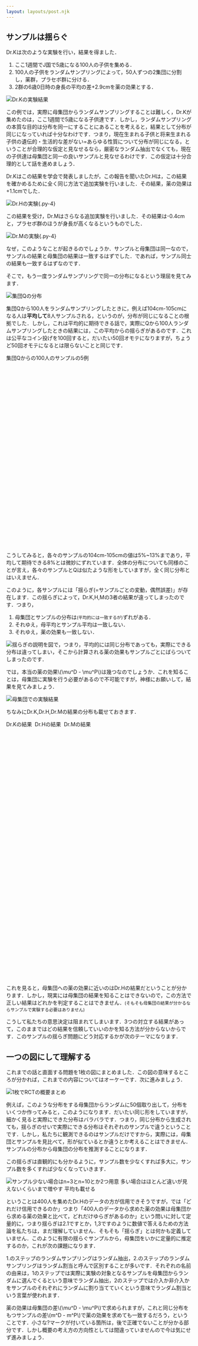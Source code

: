 ```yaml
---
layout: layouts/post.njk
---
```


## サンプルは揺らぐ

Dr.Kは次のような実験を行い，結果を得ました．

1. ここ1週間でJ国で5歳になる100人の子供を集める．
2. 100人の子供をランダムサンプリングによって，50人ずつの2集団に分割し，薬群，プラセボ群に分ける．
3. 2群の6歳0日時の身長の平均の差+2.9cmを薬の効果とする．

![Dr.Kの実験結果](/img/stats/Dr.Kの実験結果.png)
<div class="leading-4 text-sm mt-4 pb-4">この例では，実際に母集団からランダムサンプリングすることは難しく，Dr.Kが集めたのは，ここ1週間で5歳になる子供達です．しかし，ランダムサンプリングの本質な目的は分布を同一にすることにあることを考えると，結果として分布が同じになっていれば十分なわけです．つまり，現在生まれる子供と将来生まれる子供の遺伝的・生活的な差がない=あらゆる性質について分布が同じになる，ということが合理的な仮定と見なせるなら，厳密なランダム抽出でなくても，現在の子供達は母集団と同一の良いサンプルと見なせるわけです．この仮定は十分合理的として話を進めましょう．</div>


Dr.Kはこの結果を学会で発表しましたが，この報告を聞いたDr.Hは，この結果を確かめるために全く同じ方法で追加実験を行いました．その結果，薬の効果は+1.1cmでした．

![Dr.Hの実験](/img/stats/Dr.Hの実験結果.png){.py-4}

この結果を受け，Dr.Mはさらなる追加実験を行いました．その結果は-0.4cmと，プラセボ群のほうが身長が高くなるというものでした．

![Dr.Mの実験](/img/stats/Dr.Mの実験結果.png){.py-4}

なぜ，このようなことが起きるのでしょうか．サンプルと母集団は同一なので，サンプルの結果と母集団の結果は一致するはずでした．であれば，サンプル同士の結果も一致するはずなのです．

そこで，もう一度ランダムサンプリングで同一の分布になるという理屈を見てみます．

![集団Qの分布](/img/stats/集団Qの身長分布.png)

集団Qから100人をランダムサンプリングしたときに，例えば104cm-105cmになる人は**平均して**8人サンプルされる，というのが，分布が同じになることの根拠でした．しかし，これは<stbl>平均的に期待できる話</stbl>で，実際にQから100人ランダムサンプリングしたときの結果には，この平均からの揺らぎがあるのです．これは公平なコイン投げを100回すると，だいたい50回オモテになりますが，ちょうど50回オモテになるとは限らないことと同じです．

<div class="pt-6 pb-2">集団Qからの100人のサンプルの5例</div>
<div class="overflow-y-scroll h-96" style="height: 500px;" class="pb-4">
<img src="/img/stats/sample1fromQ.png" alt="" srcset="">
<img src="/img/stats/sample2fromQ.png" alt="" srcset="">
<img src="/img/stats/sample3fromQ.png" alt="" srcset="">
<img src="/img/stats/sample4fromQ.png" alt="" srcset="">
<img src="/img/stats/sample5fromQ.png" alt="" srcset="">
</div>

こうしてみると，各々のサンプルの104cm-105cmの値は5%~13%まであり，平均して期待できる8%とは微妙にずれています．全体の分布についても同様のことが言え，各々のサンプルとQは似たような形をしていますが，全く同じ分布とはいえません．

このように，各サンプルには「揺らぎ(=サンプルごとの変動，偶然誤差)」が存在します．この揺らぎによって，Dr.K,H,Mの3者の結果が違ってしまったのです．つまり，

1. 母集団とサンプルの分布は<small>(平均的には一致するが)</small>ずれがある．
2. それゆえ，母平均とサンプル平均は一致しない．
3. それゆえ，薬の効果も一致しない．

![揺らぎの説明を図で，つまり，平均的には同じ分布であっても，実際にできる分布は違ってしまい，そこから計算される薬の効果もサンプルごとにばらついてしまったのです．]()

では，本当の薬の効果\\(\mu^D - \mu^P\\)は幾つなのでしょうか．これを知ることは，母集団に実験を行う必要があるので不可能ですが，神様にお願いして，結果を見てみましょう．

![母集団での実験結果](/img/stats/母集団の結果.png)

ちなみにDr.K,Dr.H,Dr.Mの結果の分布も載せておきます．

<div class="overflow-y-scroll h-96 my-4" style="height: 700px;">
Dr.Kの結果
<img src="/img/stats/Dr.Kの分布.png" alt="" srcset="">
Dr.Hの結果
<img src="/img/stats/Dr.Hの分布.png" alt="" srcset="">
Dr.Mの結果
<img src="/img/stats/Dr.Mの分布.png" alt="" srcset="">
</div>

これを見ると，母集団への薬の効果に近いのはDr.Hの結果だということが分かります．しかし，現実には母集団の結果を知ることはできないので，この方法で正しい結果はどれかを判定することはできません．<small>(そもそも母集団の結果が分かるならサンプルで実験する必要はありません)</small>

こうして私たちの意思決定は阻まれてしまいます．3つの対立する結果があって，このままではどの結果を信頼していいのかを知る方法が分からないからです．このサンプルの揺らぎ問題にどう対応するかが次のテーマになります．

## 一つの図にして理解する

これまでの話と直面する問題を1枚の図にまとめました．この図の意味するところが分かれば，これまでの内容についてはオーケーです．次に進みましょう．

![1枚でRCTの概要まとめ](/img/stats/1枚でRCTの概要まとめ.png)



<div class="hidden">
例えば，このような分布をする母集団からランダムに50個取り出して，分布をいくつか作ってみると，このようになります．だいたい同じ形をしていますが，細かく見ると実際にできた分布はバラバラです．つまり，同じ分布から生成されても，揺らぎのせいで実際にできる分布はそれぞれのサンプルで違うということです．しかし，私たちに観測できるのはサンプルだけですから，実際には，母集団とサンプルを見比べて，形が似ているとか違うとか考えることはできません．サンプルの分布から母集団の分布を推測することになります．

この揺らぎは直観的にも分かるように，サンプル数を少なくすれば多大に，サンプル数を多くすれば少なくなっていきます．

![サンプル少ない場合はn=3とn=10とか2つ用意 多い場合はほとんど違いが見えないくらいまで増やす 平均も載せる]()

ということは400人を集めたDr.Hのデータの方が信用できそうですが，では「どれだけ信用できるのか」つまり「400人のデータから求めた薬の効果は母集団から求める薬の効果と比べて，どれだけゆらぎがあるのか」という問いに対して定量的に，つまり揺らぎは2.1ですとか，1,3ですのように数値で答えるための方法論を私たちは，まだ理解していません．そもそも「揺らぎ」とは何かも定義していません．このように有限の揺らぐサンプルから，母集団をいかに定量的に推定するのか，これが次の課題になります．

1.のステップのランダムサンプリングはランダム抽出，2.のステップのランダムサンプリングはランダム割当と呼んで区別することが多いです．それぞれの名前の由来は，1のステップでは実際に実験の対象となるサンプルを母集団からランダムに選んでくるという意味でランダム抽出，2のステップでは介入か非介入かをサンプルのそれぞれにランダムに割り当てていくという意味でランダム割当という言葉が使われます．

薬の効果は母集団の差\\(\mu^D - \mu^P\\)で求められますが，これと同じ分布をもつサンプルの差\\(m^D - m^P\\)で薬の効果を求めても一致するだろう，ということです．小さな?マークが付いている箇所は，後で正確でないことが分かる部分です．しかし概要の考え方の方向性としては間違っていませんので今は気にせず進みましょう．
</div>